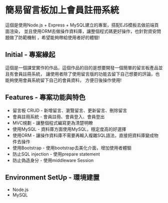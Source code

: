 # 簡易留言板加上會員註冊系統
這個是使用Node.js + Express + MySQL建立的專案，搭配EJS模板去做前端頁面渲染，
並且使用ORM去做操作資料庫，讓整個程式碼更好操作，也針對資安問題做了防範機制
，希望能夠帶給使用者好的體驗!
## Initial - 專案緣起
這個是一個課堂實作的作品，這個作品的目的是想要開發一個簡單的留言板產品並且有會員註冊系統，
讓使用者除了使用留言版的功能去留下自己想要的評論，也能夠使用會員系統留下自己的會員資料，
方便日後操作使用!
## Features - 專案功能與特色
* 留言板 CRUD - 新增留言、瀏覽留言、更新留言、刪除留言
* 會員註冊系統 - 會員註冊、會員登入、會員登出
* MVC規劃 - 讓整個程式編寫更為清楚明瞭
* 使用MySQL - 資料庫方面使用MySQL，穩定度高的好選擇
* 使用ORM - 讓操作資料庫不需要再輸入複雜SQL語法，直接把資料庫變成物件去操作
* 使用Bootstrap - 使用bootstrap去美化介面，增加使用者體驗
* 防止SQL injection - 使用prepare statement
* 防止偽造身分 - 使用middleware Session
## Environment SetUp - 環境建置
* Node.js
* MySQL




